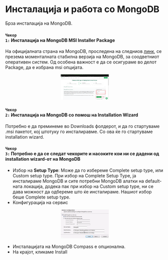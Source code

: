 # Инсталација и работа со MongoDB
 Брза инсталација на MongoDB.

#### <b><code>Чекор 1:</code></b> Инсталација на MongoDB МSI Installer Package <br>

На официјалната страна на MongoDB, проследена на следниов [линк](https://www.mongodb.com/try/download/community), се презема моменталната стабилна верзија на MongoDB, за соодветниот оперативен систем. Од особена важност е да се осигураме во делот Package, да е избрана msi опцијата.

 <p align="center">
     <img src="https://raw.githubusercontent.com/1vanjordanov/images/main/Picture1.png" style="width:30%;"></img> <br>
  </p>
  
#### <b><code>Чекор 2:</code></b> Инсталација на MongoDB со помош на Installation Wizard <br>

Потребно е да преминеме во Downloads фолдерот, и да го стартуваме .msi пакетот, кој штотуку го инсталиравме. Со ова ќе го стартуваме installation wizard.


#### <b><code>Чекор 3:</code></b> Потребно е да се следат чекорите и насоките кои ни се дадени од installation wizard-от на MongoDB <br>

- Избор на **Setup Type**:
Moже да го избереме Complete setup type, или Custom setup type. При избор на Complete Setup Type, ја инсталираме MongoDB и сите потребни MongoDB алатки на default-натa локација, додека пак при избор на Custom setup type, ни се дава можност да одбереме што ќе инсталираме. Нашиот избор беше Complete setup type.
- Koнфигурација на сервис

 <p align="center">
     <img src="https://raw.githubusercontent.com/1vanjordanov/images/main/Picture2.png" style="width:30%;"></img> <br>
  </p>
  
- Инсталацијата на MongoDB Compass e oпционална.
- На крајот, кликаме Install

